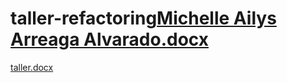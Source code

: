 # taller-refactoring[Michelle Ailys Arreaga Alvarado.docx](https://github.com/MichelleArreaga/taller-refactoring/files/10292122/Michelle.Ailys.Arreaga.Alvarado.docx)
[taller.docx](https://github.com/MichelleArreaga/taller-refactoring/files/10292126/taller.docx)
